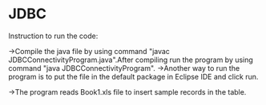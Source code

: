 # JDBC

Instruction to run the code:

->Compile the java file by using command "javac JDBCConnectivityProgram.java".After compiling run the program by using command "java JDBCConnectivityProgram".
->Another way to run the program is to put the file in the default package in Eclipse IDE and click run.

->The program reads Book1.xls file to insert sample records in the table.





